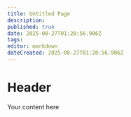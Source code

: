 ```yaml
---
title: Untitled Page
description: 
published: true
date: 2025-08-27T01:28:56.906Z
tags: 
editor: markdown
dateCreated: 2025-08-27T01:28:56.906Z
---
```


# Header
Your content here